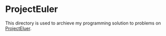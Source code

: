 # ProjectEuler
This directory is used to archieve my programming solution to problems on [ProjectEluer](https://projecteuler.net).
